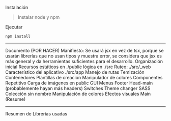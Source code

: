 Instalación

> Instalar node y npm

Ejecutar 

```
npm install
```

---

Documento (POR HACER) Manifiesto:
        Se usará jsx en vez de tsx, porque se usarán librerías que no usan tipos y muestra error, se considera que jsx es más general y da herramientas suficientes para el desarrollo.
        Organización inicial
            Recursos estáticos en ./public
            lógica en ./src
                Ruteo: ./src/_web
                Característico del aplicativo ./src/app
                    Manejo de rutas
                    Temización
                        Contenedores
                        Plantillas de creación
                        Manipulador de colores
                        Componentes
                            Repetitivo
                                Carga de imágenes en public
                            GUI
                                Menus
                                    Footer
                                    Head-main (probablemente hayan más headers)
                                Switches
                                    Theme changer
                        SASS
                            Colección sin nombre
                            Manipulación de colores
                            Efectos visuales
                            Main (Resume)

---

Resumen de Librerías usadas
